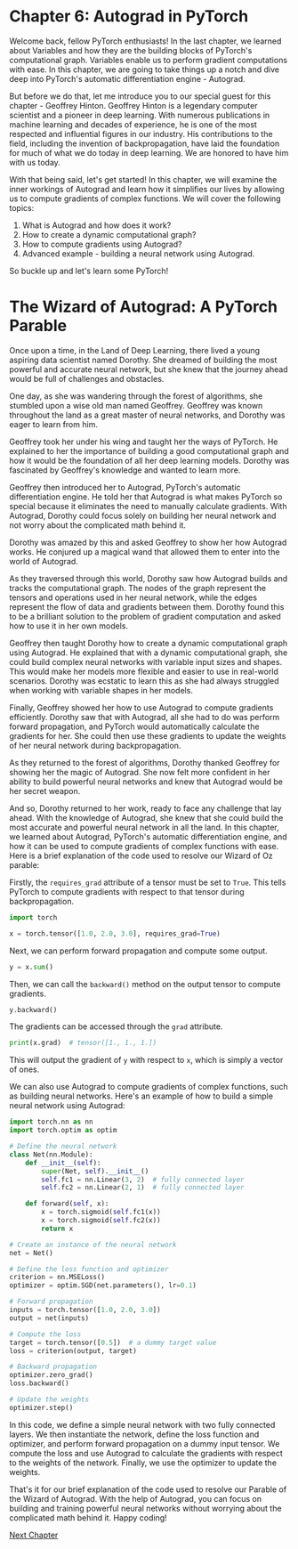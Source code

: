 # Chapter 6: Autograd in PyTorch

Welcome back, fellow PyTorch enthusiasts! In the last chapter, we learned about Variables and how they are the building blocks of PyTorch's computational graph. Variables enable us to perform gradient computations with ease. In this chapter, we are going to take things up a notch and dive deep into PyTorch's automatic differentiation engine - Autograd.

But before we do that, let me introduce you to our special guest for this chapter - Geoffrey Hinton. Geoffrey Hinton is a legendary computer scientist and a pioneer in deep learning. With numerous publications in machine learning and decades of experience, he is one of the most respected and influential figures in our industry. His contributions to the field, including the invention of backpropagation, have laid the foundation for much of what we do today in deep learning. We are honored to have him with us today.

With that being said, let's get started! In this chapter, we will examine the inner workings of Autograd and learn how it simplifies our lives by allowing us to compute gradients of complex functions. We will cover the following topics:

1. What is Autograd and how does it work?
2. How to create a dynamic computational graph?
3. How to compute gradients using Autograd?
4. Advanced example - building a neural network using Autograd.

So buckle up and let's learn some PyTorch!
# The Wizard of Autograd: A PyTorch Parable

Once upon a time, in the Land of Deep Learning, there lived a young aspiring data scientist named Dorothy. She dreamed of building the most powerful and accurate neural network, but she knew that the journey ahead would be full of challenges and obstacles.

One day, as she was wandering through the forest of algorithms, she stumbled upon a wise old man named Geoffrey. Geoffrey was known throughout the land as a great master of neural networks, and Dorothy was eager to learn from him.

Geoffrey took her under his wing and taught her the ways of PyTorch. He explained to her the importance of building a good computational graph and how it would be the foundation of all her deep learning models. Dorothy was fascinated by Geoffrey's knowledge and wanted to learn more.

Geoffrey then introduced her to Autograd, PyTorch's automatic differentiation engine. He told her that Autograd is what makes PyTorch so special because it eliminates the need to manually calculate gradients. With Autograd, Dorothy could focus solely on building her neural network and not worry about the complicated math behind it.

Dorothy was amazed by this and asked Geoffrey to show her how Autograd works. He conjured up a magical wand that allowed them to enter into the world of Autograd.

As they traversed through this world, Dorothy saw how Autograd builds and tracks the computational graph. The nodes of the graph represent the tensors and operations used in her neural network, while the edges represent the flow of data and gradients between them. Dorothy found this to be a brilliant solution to the problem of gradient computation and asked how to use it in her own models.

Geoffrey then taught Dorothy how to create a dynamic computational graph using Autograd. He explained that with a dynamic computational graph, she could build complex neural networks with variable input sizes and shapes. This would make her models more flexible and easier to use in real-world scenarios. Dorothy was ecstatic to learn this as she had always struggled when working with variable shapes in her models.

Finally, Geoffrey showed her how to use Autograd to compute gradients efficiently. Dorothy saw that with Autograd, all she had to do was perform forward propagation, and PyTorch would automatically calculate the gradients for her. She could then use these gradients to update the weights of her neural network during backpropagation.

As they returned to the forest of algorithms, Dorothy thanked Geoffrey for showing her the magic of Autograd. She now felt more confident in her ability to build powerful neural networks and knew that Autograd would be her secret weapon.

And so, Dorothy returned to her work, ready to face any challenge that lay ahead. With the knowledge of Autograd, she knew that she could build the most accurate and powerful neural network in all the land.
In this chapter, we learned about Autograd, PyTorch's automatic differentiation engine, and how it can be used to compute gradients of complex functions with ease. Here is a brief explanation of the code used to resolve our Wizard of Oz parable:

Firstly, the `requires_grad` attribute of a tensor must be set to `True`. This tells PyTorch to compute gradients with respect to that tensor during backpropagation.

```python
import torch

x = torch.tensor([1.0, 2.0, 3.0], requires_grad=True)
```

Next, we can perform forward propagation and compute some output.

```python
y = x.sum()
```

Then, we can call the `backward()` method on the output tensor to compute gradients.

```python
y.backward()
```

The gradients can be accessed through the `grad` attribute.

```python
print(x.grad)  # tensor([1., 1., 1.])
```

This will output the gradient of `y` with respect to `x`, which is simply a vector of ones.

We can also use Autograd to compute gradients of complex functions, such as building neural networks. Here's an example of how to build a simple neural network using Autograd:

```python
import torch.nn as nn
import torch.optim as optim

# Define the neural network
class Net(nn.Module):
    def __init__(self):
        super(Net, self).__init__()
        self.fc1 = nn.Linear(3, 2)  # fully connected layer
        self.fc2 = nn.Linear(2, 1)  # fully connected layer

    def forward(self, x):
        x = torch.sigmoid(self.fc1(x))
        x = torch.sigmoid(self.fc2(x))
        return x

# Create an instance of the neural network
net = Net()

# Define the loss function and optimizer
criterion = nn.MSELoss()
optimizer = optim.SGD(net.parameters(), lr=0.1)

# Forward propagation
inputs = torch.tensor([1.0, 2.0, 3.0])
output = net(inputs)

# Compute the loss
target = torch.tensor([0.5])  # a dummy target value
loss = criterion(output, target)

# Backward propagation
optimizer.zero_grad()
loss.backward()

# Update the weights
optimizer.step()
```

In this code, we define a simple neural network with two fully connected layers. We then instantiate the network, define the loss function and optimizer, and perform forward propagation on a dummy input tensor. We compute the loss and use Autograd to calculate the gradients with respect to the weights of the network. Finally, we use the optimizer to update the weights.

That's it for our brief explanation of the code used to resolve our Parable of the Wizard of Autograd. With the help of Autograd, you can focus on building and training powerful neural networks without worrying about the complicated math behind it. Happy coding!


[Next Chapter](07_Chapter07.md)